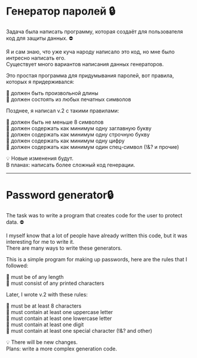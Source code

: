 # Генератор паролей :lock:  
Задача была написать программу, которая создаёт для пользователя код для защиты данных. :no_entry:  

Я и сам знаю, что уже куча народу написало это код, но мне было интресно написать его.  
Существует много вариантов написания данных генераторов.   

Это простая программа для придумывания паролей, вот правила, которых я придерживался:     

:radio_button: должен быть произвольной длины  
:radio_button: должен состоять из любых печатных символов

Позднее, я написал v.2 с такими правилами:  

:radio_button: должен быть не меньше 8 символов  
:radio_button: должен содержать как минимум одну заглавную букву  
:radio_button: должен содержать как минимум одну строчную букву  
:radio_button: должен содержать как минимум одну цифру  
:radio_button: должен содержать как минимум один спец-символ (!&? и прочие)   

:bulb: Новые изменения будут.    
В планах: написать более сложный код генерации.  

--------------------------------------------------------------------------------------------

# Password generator:lock:   
The task was to write a program that creates code for the user to protect data. :no_entry:   

I myself know that a lot of people have already written this code, but it was interesting for me to write it.   
There are many ways to write these generators.   

This is a simple program for making up passwords, here are the rules that I followed:  

:radio_button: must be of any length  
:radio_button: must consist of any printed characters  

Later, I wrote v.2 with these rules:   

:radio_button: must be at least 8 characters   
:radio_button: must contain at least one uppercase letter   
:radio_button: must contain at least one lowercase letter   
:radio_button: must contain at least one digit   
:radio_button: must contain at least one special character (!&? and other)   

:bulb: There will be new changes.  
Plans: write a more complex generation code.  
